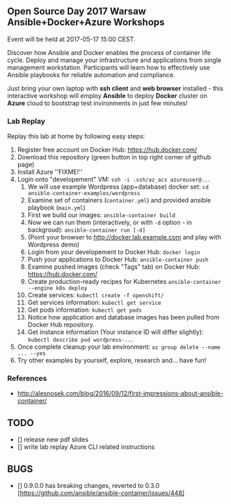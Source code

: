 ## Open Source Day 2017 Warsaw Ansible+Docker+Azure Workshops

Event will be held at 2017-05-17 15:00 CEST.

Discover how Ansible and Docker enables the process of container
life cycle. Deploy and manage your infrastructure and applications
from single management workstation. Participants will learn how
to effectively use Ansible playbooks for reliable automation and
compliance.

Just bring your own laptop with **ssh client** and **web browser**
installed - this interactive workshop will employ **Ansible** to deploy
**Docker** cluster on **Azure** cloud to bootstrap test invironments in
just few minutes!

### Lab Replay

Replay this lab at home by following easy steps:

1. Register free account on Docker Hub: https://hub.docker.com/
1. Download this repository (green button in top right corner of github page)
1. Install Azure ''FIXME!''
1. Login onto "developement" VM: ```ssh -i .ssh/az_acs azureuser@...```
   1. We will use example Wordpress (app+database) docker set: ```cd ansible-container-examples/wordpress```
   1. Examine set of containers (```container.yml```) and provided ansible playbook (```main.yml```)
   1. First we build our images: ```ansible-container build```
   1. Now we can run them (interactively, or with ```-d``` option - in backgroud): ```ansible-container run [-d]```
   1. (Point your browser to http://docker.lab.example.com and play with Wordpress demo)
   1. Login from your developement to Docker Hub: ```docker login```
   1. Push your applications to Docker Hub: ```ansible-container push```
   1. Examine pushed images (check "Tags" tab) on Docker Hub: https://hub.docker.com/
   1. Create production-ready recipes for Kubernetes ```ansible-container --engine k8s deploy```
   1. Create services: ```kubectl create -f openshift/```
   1. Get services information: ```kubectl get service```
   1. Get pods information: ```kubectl get pods```
   1. Notice how application and database images has been pulled from Docker Hub repository.
   1. Get instance information (Your instance ID will differ slightly): ```kubectl describe pod wordpress-...```
1. Once complete cleanup your lab environment: ```az group delete --name ... --yes```
1. Try other examples by yourself, explore, research and... have fun!

### References

- http://alesnosek.com/blog/2016/09/12/first-impressions-about-ansible-container/

## TODO

- [] release new pdf slides
- [] write lab replay Azure CLI related instructions

## BUGS

- [] 0.9.0.0 has breaking changes, reverted to 0.3.0 [https://github.com/ansible/ansible-container/issues/448]

